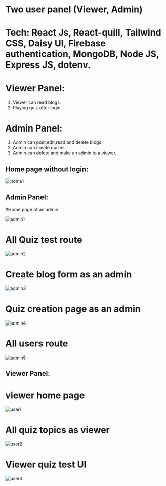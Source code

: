 
# Two user panel (Viewer, Admin)
# Tech: React Js, React-quill, Tailwind CSS, Daisy UI, Firebase authentication, MongoDB, Node JS, Express JS, dotenv.

# Viewer Panel:
1. Viewer can read blogs.
2. Playing quiz after login.

# Admin Panel:
1. Admin can post,edit,read and delete blogs.
2. Admin can create quizes.
3. Admin can delete and make an admin to a viewer.


## Home page without login:

![home1](https://github.com/gourabBD/the-lecturer-client/assets/67328861/d4194260-e379-4e7c-b847-47786a617f67)


## Admin Panel:

#Home page of an admin

![admin1](https://github.com/gourabBD/the-lecturer-client/assets/67328861/d07d0c43-2aae-41c3-adc5-4809edd7cc2a)


# All Quiz test route

![admin2](https://github.com/gourabBD/the-lecturer-client/assets/67328861/70b5de6b-6860-48da-a424-9ef817a8a3ae)


# Create blog form as an admin

![admin3](https://github.com/gourabBD/the-lecturer-client/assets/67328861/3f451d88-d874-40b4-8cbf-88a2fbc863e5)

# Quiz creation page as an admin

![admin4](https://github.com/gourabBD/the-lecturer-client/assets/67328861/e9a5e5d8-8c8a-43bc-9737-e45d5f4c05c8)


# All users route
![admin5](https://github.com/gourabBD/the-lecturer-client/assets/67328861/39336eee-c109-44c3-8813-4d27456485cd)


## Viewer Panel:

 # viewer home page
 ![user1](https://github.com/gourabBD/the-lecturer-client/assets/67328861/5a083f3d-d77d-4f91-8581-30fa17b02e4c)

# All quiz topics as viewer


![user2](https://github.com/gourabBD/the-lecturer-client/assets/67328861/19eadc6c-23c0-4921-8eda-d55ae2976de9)


# Viewer quiz test UI

![user3](https://github.com/gourabBD/the-lecturer-client/assets/67328861/d7ca1007-a999-4850-a74f-39d8aff1bf31)

 
 
